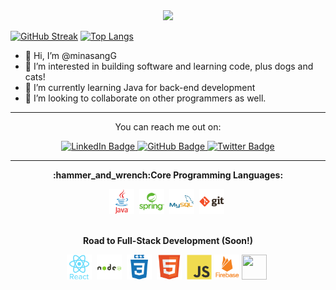 <div class="header" align="center">
    <img src="https://media.giphy.com/media/v1.Y2lkPTc5MGI3NjExNGI3N2ZjNDQ4ODcxYTk1MmI2YjVlNmNkYzA4NWNkZDA4ZWFmODA0NCZjdD1z/M9gbBd9nbDrOTu1Mqx/giphy.gif">
</div>

[![GitHub Streak](http://github-readme-streak-stats.herokuapp.com?user=minasangG&theme=react&hide_border=true)](https://git.io/streak-stats)
[![Top Langs](https://github-readme-stats.vercel.app/api/top-langs/?username=minasangG&layout=compact&theme=vision-friendly-dark)](https://github.com/anuraghazra/github-readme-stats)


- 👋 Hi, I’m @minasangG
- 👀 I’m interested in building software and learning code, plus dogs and cats!
- 🌱 I’m currently learning Java for back-end development
- 💞️ I’m looking to collaborate on other programmers as well.

---

<p align="center">You can reach me out on:</p>

<div id="badges" align="center">
    <a href="https://www.linkedin.com/in/clarkwilliamcabaron/">
  <img src="https://img.shields.io/badge/linkedin-0A66C2?style=for-the-badge&logo=linkedin&logoColor=white" alt="LinkedIn Badge"/>
    </a>
    <a href="https://github.com/minasangG">
  <img src="https://img.shields.io/badge/GitHub-red?style=for-the-badge&logo=github&logoColor=white" alt="GitHub Badge"/>
    </a>
    <a href="https://twitter.com/nyarkieeee">
  <img src="https://img.shields.io/badge/Twitter-blue?style=for-the-badge&logo=twitter&logoColor=white" alt="Twitter Badge"/>
    </a>
</div>

---
<div align="center">
<p align="center"><b> :hammer_and_wrench:Core Programming Languages: </b></p>
  <img src="https://github.com/devicons/devicon/blob/master/icons/java/java-original-wordmark.svg" title="Java" alt="Java" width="40" height="40"/>&nbsp;
  <img src="https://github.com/devicons/devicon/blob/master/icons/spring/spring-original-wordmark.svg" title="Spring" alt="Spring" width="40" height="40"/>&nbsp;
  <img src="https://github.com/devicons/devicon/blob/master/icons/mysql/mysql-original-wordmark.svg" title="MySQL"  alt="MySQL" width="40" height="40"/>&nbsp;
  <img src="https://github.com/devicons/devicon/blob/master/icons/git/git-original-wordmark.svg" title="Git" alt="Git" width="40" height="40"/>&nbsp;
</div>&nbsp;

<div align="center">
    <p align="center"> <b>Road to Full-Stack Development (Soon!) </b></p>
  <img src="https://github.com/devicons/devicon/blob/master/icons/react/react-original-wordmark.svg" title="React" alt="React" width="40" height="40"/>&nbsp;
  <img src="https://github.com/devicons/devicon/blob/master/icons/nodejs/nodejs-original-wordmark.svg" title="NodeJS" alt="NodeJS" width="40" height="40"/>&nbsp;
  <img src="https://github.com/devicons/devicon/blob/master/icons/css3/css3-plain-wordmark.svg"  title="CSS3" alt="CSS" width="40" height="40"/>&nbsp;
  <img src="https://github.com/devicons/devicon/blob/master/icons/html5/html5-original.svg" title="HTML5" alt="HTML" width="40" height="40"/>&nbsp;
  <img src="https://github.com/devicons/devicon/blob/master/icons/javascript/javascript-original.svg" title="JavaScript" alt="JavaScript" width="40">
  <img src="https://github.com/devicons/devicon/blob/master/icons/firebase/firebase-plain-wordmark.svg" title="Firebase" alt="Firebase" width="40" height="40"/>
    <img src="https://cdn.jsdelivr.net/gh/devicons/devicon/icons/mongodb/mongodb-original.svg" width="40" height="40" />&nbsp;
</div>
